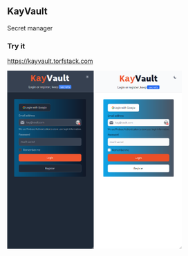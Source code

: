 ## KayVault

Secret manager

### Try it

https://kayvault.torfstack.com

<p float="left">
    <img src="/dark.png" width="200" />
    <img src="/light.png" width="200" height="412" />
</p>
